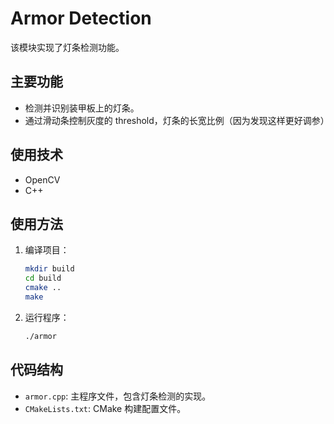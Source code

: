 # Armor Detection

该模块实现了灯条检测功能。

## 主要功能
- 检测并识别装甲板上的灯条。
- 通过滑动条控制灰度的 threshold，灯条的长宽比例（因为发现这样更好调参）

## 使用技术
- OpenCV
- C++

## 使用方法
1. 编译项目：
    ```sh
    mkdir build
    cd build
    cmake ..
    make
    ```
2. 运行程序：
    ```sh
    ./armor
    ```

## 代码结构
- `armor.cpp`: 主程序文件，包含灯条检测的实现。
- `CMakeLists.txt`: CMake 构建配置文件。